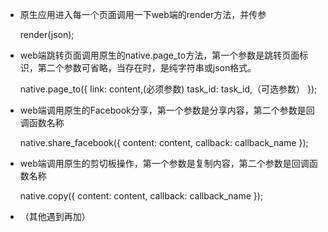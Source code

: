 - 原生应用进入每一个页面调用一下web端的render方法，并传参

	render(json);

- web端跳转页面调用原生的native.page_to方法，第一个参数是跳转页面标识，第二个参数可省略，当存在时，是纯字符串或json格式。

	native.page_to({
        link: content,(必须参数)
        task_id: task_id,（可选参数）
    });

- web端调用原生的Facebook分享，第一个参数是分享内容，第二个参数是回调函数名称

	native.share_facebook({
        content: content,
        callback: callback_name
    });

- web端调用原生的剪切板操作，第一个参数是复制内容，第二个参数是回调函数名称

	native.copy({
        content: content,
        callback: callback_name
    });

- （其他遇到再加）
